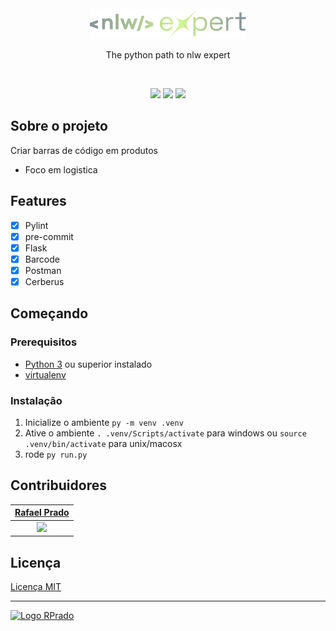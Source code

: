 <br>
<div align="center">
    <img src=".github/logo.png" alt="Logo Repo" width="250">
    <p>The python path to nlw expert</p>
</div>
<br>
<div align="center">

[![](https://img.shields.io/badge/-Sobre-859498)](#sobre-o-projeto)
[![](https://img.shields.io/badge/-Features-859498)](#features)
[![](https://img.shields.io/badge/-Começando-cef193)](#começando)

</div>
<!-- <br>
<img src=".github/assets/images/preview.gif" alt="Preview" width="100%">
<br> -->

## Sobre o projeto

Criar barras de código em produtos

- Foco em logistica

## Features

- [x] Pylint
- [x] pre-commit
- [x] Flask
- [x] Barcode
- [x] Postman
- [x] Cerberus

## Começando

### **Prerequisitos**

- [Python 3](https://www.python.org/) ou superior instalado
- [virtualenv](https://virtualenv.pypa.io/en/latest/installation.html)

### **Instalação**

1. Inicialize o ambiente `py -m venv .venv`
2. Ative o ambiente `. .venv/Scripts/activate` para windows ou `source .venv/bin/activate` para unix/macosx
3. rode `py run.py`

## Contribuidores

|      [Rafael Prado](http://www.github.com/rpradosilva)       |
| :----------------------------------------------------------: |
| ![](https://avatars2.githubusercontent.com/u/22681977?s=100) |

## Licença

[Licença MIT](LICENSE)

---

[<img alt="Logo RPrado" src="https://avatars.githubusercontent.com/u/87092922" width="40" />](http://rprado.design)
